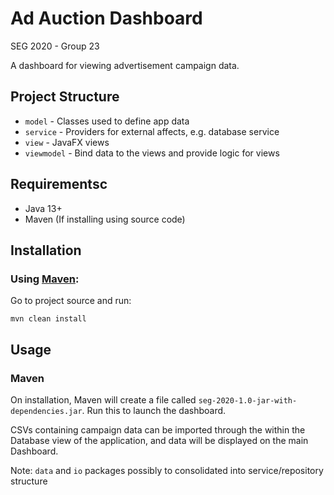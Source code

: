 # Ad Auction Dashboard
SEG 2020 - Group 23

A dashboard for viewing advertisement campaign data. 

## Project Structure
- `model` - Classes used to define app data
- `service` - Providers for external affects, e.g. database service
- `view` - JavaFX views
- `viewmodel` - Bind data to the views and provide logic for views
## Requirementsc
- Java 13+
- Maven (If installing using source code)

## Installation
### Using [Maven](https://maven.apache.org/):
Go to project source and run:
```
mvn clean install
```
## Usage
### Maven
On installation, Maven will create a file called `seg-2020-1.0-jar-with-dependencies.jar`. Run this to launch the dashboard.

CSVs containing campaign data can be imported through the within the Database view of the application, and data will be displayed on the main Dashboard.

Note: `data` and `io` packages possibly to consolidated into service/repository structure